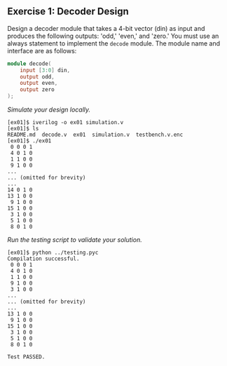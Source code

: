 ## Exercise 1: Decoder Design

Design a decoder module that takes a 4-bit vector (din) as input and produces the following outputs: 'odd,' 'even,' and 'zero.' You must use an always statement to implement the `decode` module. The module name and interface are as follows:

```verilog
module decode(
    input [3:0] din,
    output odd,
    output even,
    output zero
);
```

*Simulate your design locally.*
```shell
[ex01]$ iverilog -o ex01 simulation.v 
[ex01]$ ls
README.md  decode.v  ex01  simulation.v  testbench.v.enc
[ex01]$ ./ex01
 0 0 0 1
 4 0 1 0
 1 1 0 0
 9 1 0 0
...
... (omitted for brevity)
...
14 0 1 0
13 1 0 0
 9 1 0 0
15 1 0 0
 3 1 0 0
 5 1 0 0
 8 0 1 0
```

*Run the testing script to validate your solution.*
```shell
[ex01]$ python ../testing.pyc
Compilation successful.
 0 0 0 1
 4 0 1 0
 1 1 0 0
 9 1 0 0
 3 1 0 0
...
... (omitted for brevity)
...
13 1 0 0
 9 1 0 0
15 1 0 0
 3 1 0 0
 5 1 0 0
 8 0 1 0

Test PASSED.
```